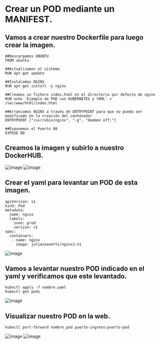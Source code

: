 # Crear un POD mediante un MANIFEST.
## Vamos a crear nuestro Dockerfile para luego crear la imagen.
```
##Descargamos UBUNTU
FROM ubuntu

##Actualizamos el sistema
RUN apt-get update

##Instalamos NGINX
RUN apt-get install -y nginx

##Creamos un fichero index.html en el directorio por defecto de nginx
RUN echo 'Ejemplo de POD con KUBERNETES y YAML' > /var/www/html/index.html

##Arrancamos NGINX a través de ENTRYPOINT para que no pueda ser modificado en la creación del contenedor
ENTRYPOINT ["/usr/sbin/nginx", "-g", "daemon off;"]

##Exponemos el Puerto 80
EXPOSE 80
```

## Creamos la imagen y subirlo a nuestro DockerHUB.
![image](https://github.com/user-attachments/assets/0bcf7dfb-4e1a-4152-93b4-2e6a1ae4a940)
![image](https://github.com/user-attachments/assets/47b13c1a-a42f-454a-98c9-bd39ad41f6b9)

## Crear el yaml para levantar un POD de esta imagen.
```
apiVersion: v1
kind: Pod
metadata:
  name: nginx
  labels:
    zone: prod
    version: v1
spec:
  containers:
   - name: nginx   
     image: julianzanetti/nginx1:v1
```
![image](https://github.com/user-attachments/assets/b9f7ac84-fac8-4954-a452-bc241cf76a9c)

## Vamos a levantar nuestro POD indicado en el yaml y verificamos que este levantado.
```
kubectl apply -f nombre.yaml
kubectl get pods
```
![image](https://github.com/user-attachments/assets/4e7b92e3-f146-48d5-9660-1f01e9b9fc02)

## Visualizar nuestro POD en la web.
```
kubectl port-forward nombre_pod puerto-ingreso:puerto-pod
```
![image](https://github.com/user-attachments/assets/86482313-0d42-48b9-911f-9c9f741ddcc7)
![image](https://github.com/user-attachments/assets/f01f6b93-a9ae-483e-ae41-09b9f700757e)

